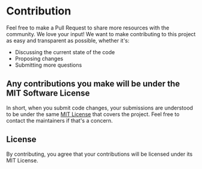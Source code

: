 # Contribution
Feel free to make a Pull Request to share more resources with the community. We love your input! We want to make contributing to this project as easy and transparent as possible, whether it's:
- Discussing the current state of the code
- Proposing changes
- Submitting more questions

## Any contributions you make will be under the MIT Software License
In short, when you submit code changes, your submissions are understood to be under the same [MIT License](http://choosealicense.com/licenses/mit/) that covers the project. Feel free to contact the maintainers if that's a concern.

## License
By contributing, you agree that your contributions will be licensed under its MIT License.